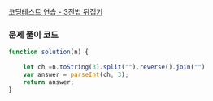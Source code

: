 [코딩테스트 연습 - 3진법 뒤집기](https://school.programmers.co.kr/learn/courses/30/lessons/68935)

### 문제 풀이 코드

```jsx
function solution(n) {
    
    let ch =n.toString(3).split("").reverse().join("")
    var answer = parseInt(ch, 3);
    return answer;
}
```